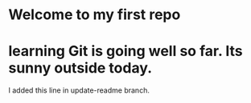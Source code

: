 # Welcome to my first repo
learning Git is going well so far.
Its sunny outside today.
=======
I added this line in update-readme branch.

